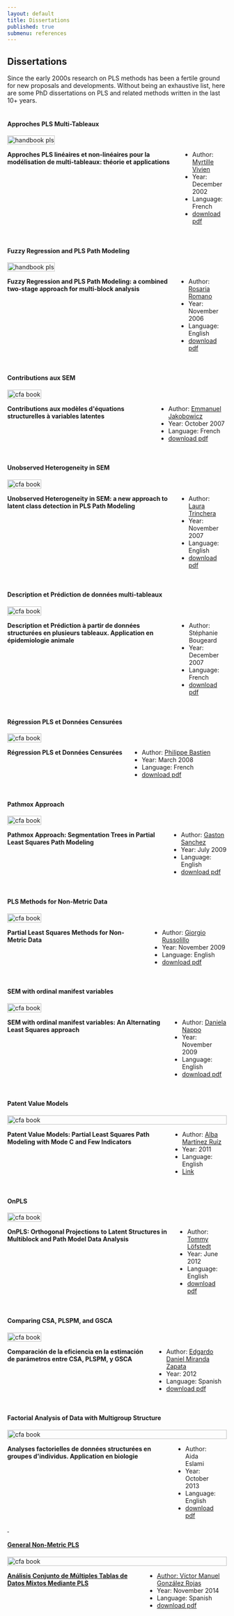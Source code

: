 ```yaml
---
layout: default
title: Dissertations
published: true
submenu: references
---
```


## Dissertations ##
Since the early 2000s research on PLS methods has been a fertile ground for new 
proposals and developments. Without being an exhaustive list, here are some 
PhD dissertations on PLS and related methods written in the last 10+ years.
<br>
<br>

#### Approches PLS Multi-Tableaux ####
<div class="container">
  <div class="three columns">
    <a href="http://www.myrtille.org/these/theseMV.pdf" target="_blank"><img src="/images/thesis_vivien.png" alt="handbook pls" width="100%"></a>
  </div>
  <div class="ten columns">
  <p><b>Approches PLS linéaires et non-linéaires pour la modélisation de multi-tableaux: théorie et applications</b></p>
  <ul>
    <li>Author: <a href="http://www.myrtille.org/these.htm" target="_blank">Myrtille Vivien</a></li>
    <li>Year: December 2002</li>
    <li>Language: French</li>
    <li>
    <a href="http://www.myrtille.org/these/theseMV.pdf" target="_blank">download pdf</a></li>
  </ul>
  </div>
</div>
&nbsp;

#### Fuzzy Regression and PLS Path Modeling ####
<div class="container">
  <div class="three columns">
    <a href="http://www.fedoa.unina.it/1635/1/Romano_Rosaria_Statistica.pdf" target="_blank"><img src="/images/thesis_romano.png" alt="handbook pls" width="100%"></a>
  </div>
  <div class="ten columns">
  <p><b>Fuzzy Regression and PLS Path Modeling: a combined two-stage approach for multi-block analysis</b></p>
  <ul>
    <li>Author: <a href="http://www.ecostat.unical.it/romano/" target="_blank">Rosaria Romano</a></li>
    <li>Year: November 2006</li>
    <li>Language: English</li>
    <li>
    <a href="http://www.fedoa.unina.it/1635/1/Romano_Rosaria_Statistica.pdf" target="_blank">download pdf</a></li>
  </ul>
  </div>
</div>
&nbsp;

#### Contributions aux SEM ####
<div class="container">
  <div class="three columns">
    <a href="http://tel.archives-ouvertes.fr/docs/00/26/71/21/PDF/these_modeles_struct_EJakobowicz.pdf" target="_blank"><img src="/images/thesis_jakobowicz.png" alt="cfa book" width="100%"></a>
  </div>
  <div class="ten columns">
  <p><b>Contributions aux modèles d'équations structurelles à variables latentes</b></p>
  <ul>
    <li>Author: <a href="http://fr.linkedin.com/pub/emmanuel-jakobowicz/a/75a/830" target="_blank">Emmanuel Jakobowicz</a></li>
    <li>Year: October 2007</li>
    <li>Language: French</li>
    <li>
    <a href="http://tel.archives-ouvertes.fr/docs/00/26/71/21/PDF/these_modeles_struct_EJakobowicz.pdf" target="_blank">download pdf</a></li>
  </ul>
  </div>
</div>
&nbsp;

#### Unobserved Heterogeneity in SEM ####
<div class="container">
  <div class="three columns">
    <a href="http://www.fedoa.unina.it/2702/1/Trinchera_Statistica.pdf" target="_blank"><img src="/images/thesis_trinchera.png" alt="cfa book" width="100%"></a>
  </div>
  <div class="ten columns">
  <p><b>Unobserved Heterogeneity in SEM: a new approach to latent class detection in PLS Path Modeling</b></p>
  <ul>
    <li>Author: <a href="http://fr.linkedin.com/pub/emmanuel-jakobowicz/a/75a/830" target="_blank">Laura Trinchera</a></li>
    <li>Year: November 2007</li>
    <li>Language: English</li>
    <li>
    <a href="http://www.fedoa.unina.it/2702/1/Trinchera_Statistica.pdf" target="_blank">download pdf</a></li>
  </ul>
  </div>
</div>
&nbsp;

#### Description et Prédiction de données multi-tableaux ####
<div class="container">
  <div class="three columns">
    <a href="http://tel.archives-ouvertes.fr/docs/00/26/75/95/PDF/thesebougeard.pdf" target="_blank"><img src="/images/thesis_bougeard.png" alt="cfa book" width="100%"></a>
  </div>
  <div class="ten columns">
  <p><b>Description et Prédiction à partir de données structurées en plusieurs tableaux. Application en épidemiologie animale</b></p>
  <ul>
    <li>Author: Stéphanie Bougeard</li>
    <li>Year: December 2007</li>
    <li>Language: French</li>
    <li>
    <a href="http://tel.archives-ouvertes.fr/docs/00/26/75/95/PDF/thesebougeard.pdf" target="_blank">download pdf</a></li>
  </ul>
  </div>
</div>
&nbsp;

#### Régression PLS et Données Censurées ####
<div class="container">
  <div class="three columns">
    <a href="http://tel.archives-ouvertes.fr/docs/00/26/83/44/PDF/These_CNAM_2008_PBastien_Regression_PLS_et_donnees_censurees.pdf" target="_blank"><img src="/images/thesis_bastien.png" alt="cfa book" width="100%"></a>
  </div>
  <div class="ten columns">
  <p><b>Régression PLS et Données Censurées</b></p>
  <ul>
    <li>Author: <a href="https://fr.linkedin.com/pub/philippe-bastien/38/247/b41/en" target="_blank">Philippe Bastien</a></li>
    <li>Year: March 2008</li>
    <li>Language: French</li>
    <li>
    <a href="http://tel.archives-ouvertes.fr/docs/00/26/83/44/PDF/These_CNAM_2008_PBastien_Regression_PLS_et_donnees_censurees.pdf" target="_blank">download pdf</a></li>
  </ul>
  </div>
</div>
&nbsp;

#### Pathmox Approach ####
<div class="container">
  <div class="three columns">
    <a href="http://gastonsanchez.com/thesis/pathmox-approach-thesis-gaston-sanchez.pdf" target="_blank"><img src="/images/thesis_sanchez.png" alt="cfa book" width="100%"></a>
  </div>
  <div class="ten columns">
  <p><b>Pathmox Approach: Segmentation Trees in Partial Least Squares Path Modeling</b></p>
  <ul>
    <li>Author: <a href="http://gastonsanchez.com/about" target="_blank">Gaston Sanchez</a></li>
    <li>Year: July 2009</li>
    <li>Language: English</li>
    <li>
    <a href="https://www.dropbox.com/s/3b9gfy5w45a4xcr/pathmox-approach-thesis-gaston-sanchez.pdf" target="_blank">download pdf</a></li>
  </ul>
  </div>
</div>
&nbsp;

#### PLS Methods for Non-Metric Data ####
<div class="container">
  <div class="three columns">
    <a href="http://www.fedoa.unina.it/4216/1/1thesis_russolillo.pdf" target="_blank"><img src="/images/thesis_russolillo.png" alt="cfa book" width="100%"></a>
  </div>
  <div class="ten columns">
  <p><b>Partial Least Squares Methods for Non-Metric Data</b></p>
  <ul>
    <li>Author: <a href="http://cnam.academia.edu/GiorgioRussolillo" target="_blank">Giorgio Russolillo</a></li>
    <li>Year: November 2009</li>
    <li>Language: English</li>
    <li>
    <a href="http://www.fedoa.unina.it/4216/1/1thesis_russolillo.pdf" target="_blank">download pdf</a></li>
  </ul>
  </div>
</div>
&nbsp;

#### SEM with ordinal manifest variables ####
<div class="container">
  <div class="three columns">
    <a href="http://www.fedoa.unina.it/4264/1/phd_thesis_Nappo_Daniela.pdf" target="_blank"><img src="/images/thesis_nappo.png" alt="cfa book" width="100%"></a>
  </div>
  <div class="ten columns">
  <p><b>SEM with ordinal manifest variables: An Alternating Least Squares approach</b></p>
  <ul>
    <li>Author: <a href="http://it.linkedin.com/pub/daniela-nappo/22/93b/8b1" target="_blank">Daniela Nappo</a></li>
    <li>Year: November 2009</li>
    <li>Language: English</li>
    <li>
    <a href="http://www.fedoa.unina.it/4264/1/phd_thesis_Nappo_Daniela.pdf" target="_blank">download pdf</a></li>
  </ul>
  </div>
</div>
&nbsp;

#### Patent Value Models ####
<div class="container">
  <div class="three columns">
    <img src="/images/thesis_martinez.png" alt="cfa book" width="100%">
  </div>
  <div class="ten columns">
  <p><b>Patent Value Models: Partial Least Squares Path Modeling with Mode C and Few Indicators</b></p>
  <ul>
    <li>Author: <a href="http://cl.linkedin.com/pub/alba-martinez-ruiz/1/a62/86" target="_blank">Alba Martínez Ruíz</a></li>
    <li>Year: 2011</li>
    <li>Language: English</li>
    <li>
    <a href="http://dialnet.unirioja.es/servlet/tesis?codigo=22084" target="_blank">Link</a></li>
  </ul>
  </div>
</div>
&nbsp;

#### OnPLS  ####
<div class="container">
  <div class="three columns">
    <a href="http://www.diva-portal.org/smash/get/diva2:526803/FULLTEXT01.pdf" target="_blank"><img src="/images/thesis_lofstedt.png" alt="cfa book" width="100%"></a>
  </div>
  <div class="ten columns">
  <p><b>OnPLS: Orthogonal Projections to Latent Structures in Multiblock and Path Model Data Analysis </b></p>
  <ul>
     <li>Author: <a href="http://se.linkedin.com/pub/tommy-l%C3%B6fstedt/a2/82/925" target="_blank">Tommy Löfstedt</a></li>
    <li>Year: June 2012</li>
    <li>Language: English</li>
   <li>
    <a href="http://www.diva-portal.org/smash/get/diva2:526803/FULLTEXT01.pdf" target="_blank">download pdf</a></li>
  </ul>
  </div>
</div>
&nbsp;

#### Comparing CSA, PLSPM, and GSCA  ####
<div class="container">
  <div class="three columns">
    <a href="https://repositorio.uam.es/bitstream/handle/10486/11770/58198_miranda_zapata_edgardo_daniel.pdf?sequence=1" target="_blank"><img src="/images/thesis_miranda.png" alt="cfa book" width="100%"></a>
  </div>
  <div class="ten columns">
  <p><b>Comparación de la eficiencia en la estimación de parámetros entre CSA, PLSPM, y GSCA</b></p>
  <ul>
     <li>Author: <a href="https://cl.linkedin.com/pub/edgardo-daniel-miranda-zapata/32/4b9/975" target="_blank">Edgardo Daniel Miranda Zapata</a></li>
    <li>Year: 2012</li>
    <li>Language: Spanish</li>
   <li>
    <a href="https://repositorio.uam.es/bitstream/handle/10486/11770/58198_miranda_zapata_edgardo_daniel.pdf?sequence=1" target="_blank">download pdf</a></li>
  </ul>
  </div>
</div>
&nbsp;

#### Factorial Analysis of Data with Multigroup Structure  ####
<div class="container">
  <div class="three columns">
    <img src="/images/thesis_eslami.png" alt="cfa book" width="100%">
  </div>
  <div class="ten columns">
  <p><b>Analyses factorielles de données structurées en groupes d'individus. Application en biologie</b></p>
  <ul>
    <li>Author: Aida Eslami</li>
    <li>Year: October 2013</li>
    <li>Language: English</li>
    <li><a href="https://www.dropbox.com/s/c6d266x9dgagaz1/Eslami_Aida_Thesis_2013.pdf" target="_blank">download pdf</em></li>
  </ul>
  </div>
</div>
&nbsp;

#### General Non-Metric PLS  ####
<div class="container">
  <div class="three columns">
    <img src="/images/thesis_gonzalez.png" alt="cfa book" width="100%">
  </div>
  <div class="ten columns">
  <p><b>Análisis Conjunto de Múltiples Tablas de Datos Mixtos Mediante PLS</b></p>
  <ul>
    <li>Author: <a href="http://scienti1.colciencias.gov.co:8081/cvlac/visualizador/generarCurriculoCv.do?cod_rh=0000473529" target="_blank">Víctor Manuel González Rojas</a></li>
    <li>Year: November 2014</li>
    <li>Language: Spanish</li>
    <li><a href="http://www.tdx.cat/bitstream/handle/10803/284659/TVMGR1de1%20.pdf" target="_blank">download pdf</a></li>
  </ul>
  </div>
</div>
&nbsp;